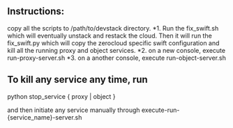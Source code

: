 ## Instructions:
copy all the scripts to /path/to/devstack directory.
  *1. Run the fix_swift.sh which will eventually unstack and restack the cloud. Then it will run the fix_swift.py which will copy the zerocloud specific swift configuration and kill all the running proxy and object services.
  *2. on a new console, execute run-proxy-server.sh
  *3. on a another console, execute run-object-server.sh


## To kill any service any time, run

python stop_service { proxy | object }

and then initiate any service manually through execute-run-{service_name}-server.sh

